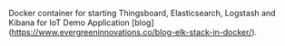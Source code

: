Docker container for starting Thingsboard, Elasticsearch, Logstash and Kibana for IoT Demo Application [blog] (https://www.evergreeninnovations.co/blog-elk-stack-in-docker/).